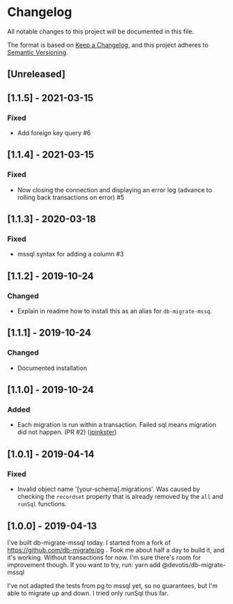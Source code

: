 # Changelog

All notable changes to this project will be documented in this file.

The format is based on [Keep a Changelog](https://keepachangelog.com/en/1.0.0/),
and this project adheres to [Semantic Versioning](https://semver.org/spec/v2.0.0.html).

## [Unreleased]

## [1.1.5] - 2021-03-15

### Fixed

- Add foreign key query #6

## [1.1.4] - 2021-03-15

### Fixed

- Now closing the connection and displaying an error log (advance to rolling back transactions on error) #5

## [1.1.3] - 2020-03-18

### Fixed

- mssql syntax for adding a column #3

## [1.1.2] - 2019-10-24

### Changed

- Explain in readme how to install this as an alias for `db-migrate-mssq`.

## [1.1.1] - 2019-10-24

### Changed

- Documented installation

## [1.1.0] - 2019-10-24

### Added

- Each migration is run within a transaction. Failed sql means migration did not happen. (PR #2) ([jpinkster](https://github.com/jpinkster))

## [1.0.1] - 2019-04-14

### Fixed

- Invalid object name '[your-schema].migrations'. Was caused by checking the `recordset` property that is already removed by the `all` and `runSql` functions.

## [1.0.0] - 2019-04-13

I've built db-migrate-mssql today. I started from a fork of https://github.com/db-migrate/pg . Took me about half a day to build it, and it's working. Without transactions for now. I'm sure there's room for improvement though. If you want to try, run: yarn add @devotis/db-migrate-mssql

I've not adapted the tests from pg to mssql yet, so no guarantees, but I'm able to migrate up and down. I tried only runSql thus far.
